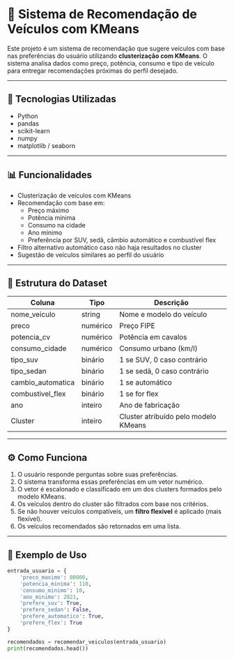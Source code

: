 # 🚗 Sistema de Recomendação de Veículos com KMeans

Este projeto é um sistema de recomendação que sugere veículos com base nas preferências do usuário utilizando **clusterização com KMeans**. O sistema analisa dados como preço, potência, consumo e tipo de veículo para entregar recomendações próximas do perfil desejado.

---

## 🧠 Tecnologias Utilizadas

- Python
- pandas
- scikit-learn
- numpy
- matplotlib / seaborn

---

## 📊 Funcionalidades

- Clusterização de veículos com KMeans
- Recomendação com base em:
  - Preço máximo
  - Potência mínima
  - Consumo na cidade
  - Ano mínimo
  - Preferência por SUV, sedã, câmbio automático e combustível flex
- Filtro alternativo automático caso não haja resultados no cluster
- Sugestão de veículos similares ao perfil do usuário

---

## 📝 Estrutura do Dataset

| Coluna               | Tipo       | Descrição                             |
|----------------------|------------|----------------------------------------|
| nome_veiculo         | string     | Nome e modelo do veículo               |
| preco                | numérico   | Preço FIPE                             |
| potencia_cv          | numérico   | Potência em cavalos                    |
| consumo_cidade       | numérico   | Consumo urbano (km/l)                  |
| tipo_suv             | binário    | 1 se SUV, 0 caso contrário             |
| tipo_sedan           | binário    | 1 se sedã, 0 caso contrário            |
| cambio_automatica    | binário    | 1 se automático                        |
| combustivel_flex     | binário    | 1 se for flex                          |
| ano                  | inteiro   | Ano de fabricação                      |
| Cluster              | inteiro    | Cluster atribuído pelo modelo KMeans  |

---

## ⚙️ Como Funciona

1. O usuário responde perguntas sobre suas preferências.
2. O sistema transforma essas preferências em um vetor numérico.
3. O vetor é escalonado e classificado em um dos clusters formados pelo modelo KMeans.
4. Os veículos dentro do cluster são filtrados com base nos critérios.
5. Se não houver veículos compatíveis, um **filtro flexivel** é aplicado (mais flexível).
6. Os veículos recomendados são retornados em uma lista.

---

## 🧪 Exemplo de Uso

```python
entrada_usuario = {
    'preco_maximo': 80000,
    'potencia_minima': 110,
    'consumo_minimo': 10,
    'ano_minimo': 2021,
    'prefere_suv': True,
    'prefere_sedan': False,
    'prefere_automatico': True,
    'prefere_flex': True
}

recomendados = recomendar_veiculos(entrada_usuario)
print(recomendados.head())
